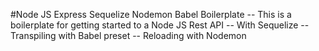 #Node JS Express Sequelize Nodemon Babel Boilerplate
-- This is a boilerplate for getting started to a Node JS Rest API
-- With Sequelize
-- Transpiling with Babel preset
-- Reloading with Nodemon